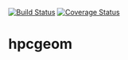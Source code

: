 [![Build Status](https://travis-ci.org/d-meiser/hpcgeom.svg?branch=master)](https://travis-ci.org/d-meiser/hpcgeom)
[![Coverage Status](https://coveralls.io/repos/github/d-meiser/hpcgeom/badge.svg?branch=master)](https://coveralls.io/github/d-meiser/hpcgeom?branch=master)


# hpcgeom

